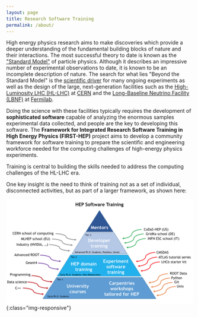```yaml
---
layout: page
title: Research Software Training
permalink: /about/
---
```


High energy physics research aims to make discoveries which provide
a deeper understanding of the fundamental building blocks of nature
and their interactions. 
The most successful theory to date is known as the 
["Standard Model"](https://en.wikipedia.org/wiki/Standard_Model) 
of particle physics.
Although it describes an impressive number of experimental observations
to date, it is known to be an incomplete description of nature. 
The search for what lies "Beyond the Standard Model" is the 
[scientific driver](https://www.usparticlephysics.org/) for many ongoing
experiments as well as the design of the large, next-generation
facilities such as the
[High-Luminosity LHC (HL-LHC)](https://home.cern/topics/high-luminosity-lhc)
at [CERN](https://home.cern/) and the 
[Long-Baseline Neutrino Facility (LBNF)](https://lbnf.fnal.gov/) at 
[Fermilab](http://fnal.gov/).

Doing the science with these facilities typically requires the development of 
**sophisticated software** capable of analyzing the enormous samples 
experimental data collected, and people are the key to developing this 
software. 
The 
**Framework for Integrated Research Software Training in High Energy Physics (FIRST-HEP)** 
project aims to develop a community framework for software training
to prepare the scientific and engineering workforce needed for the
computing challenges of high-energy physics experiments.

Training is central to building the skills needed to address the computing challenges of the HL-LHC era. 

One key insight is the need to think of training not as a set of individual, disconnected activities, but as part of a larger framework, as shown here:

![Training Framework](/assets/img/Training-Pyramid.png){:class="img-responsive"}

